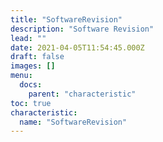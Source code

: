 ```yaml
---
title: "SoftwareRevision"
description: "Software Revision"
lead: ""
date: 2021-04-05T11:54:45.000Z
draft: false
images: []
menu:
  docs:
    parent: "characteristic"
toc: true
characteristic:
  name: "SoftwareRevision"
---
```

